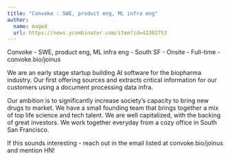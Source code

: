 ```yaml
---
title: "Convoke : SWE, product eng, ML infra eng"
author:
  name: maged
  url: https://news.ycombinator.com/item?id=42302753
---
```

Convoke - SWE, product eng, ML infra eng  - South SF - Onsite - Full-time - convoke.bio&#x2F;joinus

We are an early stage startup building AI software for the biopharma industry. Our first offering sources and extracts critical information for our customers using a document processing data infra.

Our ambition is to significantly increase society’s capacity to bring new drugs to market. We have a small founding team that brings together a mix of top life science and tech talent. We are well capitalized, with the backing of great investors. We work together everyday from a cozy office in South San Francisco.

If this sounds interesting - reach out in the email listed at convoke.bio&#x2F;joinus and mention HN!
<JobApplication />
